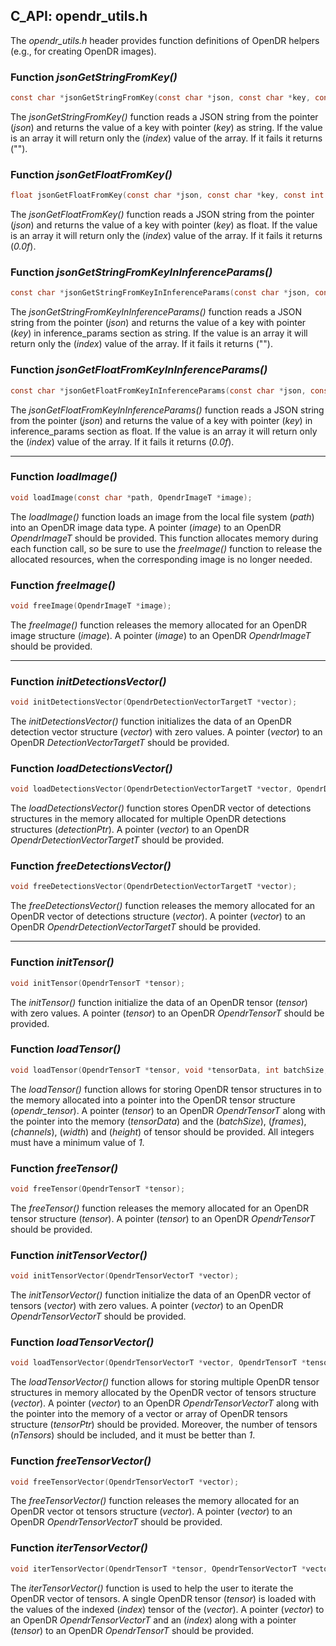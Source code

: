 ## C_API: opendr_utils.h


The *opendr_utils.h* header provides function definitions of OpenDR helpers (e.g., for creating OpenDR images).

### Function *jsonGetStringFromKey()*
```C
const char *jsonGetStringFromKey(const char *json, const char *key, const int index);
```
The *jsonGetStringFromKey()* function reads a JSON string from the pointer (*json*) and returns the value of a key with pointer (*key*) as string.
If the value is an array it will return only the (*index*) value of the array.
If it fails it returns ("").

### Function *jsonGetFloatFromKey()*
```C
float jsonGetFloatFromKey(const char *json, const char *key, const int index);
```
The *jsonGetFloatFromKey()* function reads a JSON string from the pointer (*json*) and returns the value of a key with pointer (*key*) as float.
If the value is an array it will return only the (*index*) value of the array.
If it fails it returns (*0.0f*).

### Function *jsonGetStringFromKeyInInferenceParams()*
```C
const char *jsonGetStringFromKeyInInferenceParams(const char *json, const char *key, const int index);
```
The *jsonGetStringFromKeyInInferenceParams()* function reads a JSON string from the pointer (*json*) and returns the value of a key with pointer (*key*) in inference_params section as string.
If the value is an array it will return only the (*index*) value of the array.
If it fails it returns ("").

### Function *jsonGetFloatFromKeyInInferenceParams()*
```C
const char *jsonGetFloatFromKeyInInferenceParams(const char *json, const char *key, const int index);
```
The *jsonGetFloatFromKeyInInferenceParams()* function reads a JSON string from the pointer (*json*) and returns the value of a key with pointer (*key*) in inference_params section as float.
If the value is an array it will return only the (*index*) value of the array.
If it fails it returns (*0.0f*).

---

### Function *loadImage()*
```C
void loadImage(const char *path, OpendrImageT *image);
```
The *loadImage()* function loads an image from the local file system (*path*) into an OpenDR image data type.
A pointer (*image*) to an OpenDR *OpendrImageT* should be provided.
This function allocates memory during each function call, so be sure to use the *freeImage()* function to release the allocated resources, when the corresponding image is no longer needed.

### Function *freeImage()*
```C
void freeImage(OpendrImageT *image);
```
The *freeImage()* function releases the memory allocated for an OpenDR image structure (*image*).
A pointer (*image*) to an OpenDR *OpendrImageT* should be provided.

---

### Function *initDetectionsVector()*
```C
void initDetectionsVector(OpendrDetectionVectorTargetT *vector);
```
The *initDetectionsVector()* function initializes the data of an OpenDR detection vector structure (*vector*) with zero values.
A pointer (*vector*) to an OpenDR *DetectionVectorTargetT* should be provided.

### Function *loadDetectionsVector()*
```C
void loadDetectionsVector(OpendrDetectionVectorTargetT *vector, OpendrDetectionTargetT *detectionPtr, int vectorSize);
```
The *loadDetectionsVector()* function stores OpenDR vector of detections structures in the memory allocated for multiple OpenDR detections structures (*detectionPtr*).
A pointer (*vector*) to an OpenDR *OpendrDetectionVectorTargetT* should be provided.

### Function *freeDetectionsVector()*
```C
void freeDetectionsVector(OpendrDetectionVectorTargetT *vector);
```
The *freeDetectionsVector()* function releases the memory allocated for an OpenDR vector of detections structure (*vector*).
A pointer (*vector*) to an OpenDR *OpendrDetectionVectorTargetT* should be provided.

---

### Function *initTensor()*
```C
void initTensor(OpendrTensorT *tensor);
```
The *initTensor()* function initialize the data of an OpenDR tensor (*tensor*) with zero values.
A pointer (*tensor*) to an OpenDR *OpendrTensorT* should be provided.

### Function *loadTensor()*
```C
void loadTensor(OpendrTensorT *tensor, void *tensorData, int batchSize, int frames, int channels, int width, int height);
```
The *loadTensor()* function allows for storing OpenDR tensor structures in to the memory allocated into a pointer into the OpenDR tensor structure (*opendr_tensor*).
A pointer (*tensor*) to an OpenDR *OpendrTensorT* along with the pointer into the memory (*tensorData*) and the (*batchSize*), (*frames*), (*channels*), (*width*) and (*height*) of tensor should be provided. 
All integers must have a minimum value of *1*.

### Function *freeTensor()*
```C
void freeTensor(OpendrTensorT *tensor);
```
The *freeTensor()* function releases the memory allocated for an OpenDR tensor structure (*tensor*).
A pointer (*tensor*) to an OpenDR *OpendrTensorT* should be provided.

### Function *initTensorVector()*
```C
void initTensorVector(OpendrTensorVectorT *vector);
```
The *initTensorVector()* function initialize the data of an OpenDR vector of tensors (*vector*) with zero values.
A pointer (*vector*) to an OpenDR *OpendrTensorVectorT* should be provided.

### Function *loadTensorVector()*
```C
void loadTensorVector(OpendrTensorVectorT *vector, OpendrTensorT *tensorPtr, int nTensors);
```
The *loadTensorVector()* function allows for storing multiple OpenDR tensor structures in memory allocated by the OpenDR vector of tensors structure (*vector*).
A pointer (*vector*) to an OpenDR *OpendrTensorVectorT* along with the pointer into the memory of a vector or array of OpenDR tensors structure (*tensorPtr*) should be provided.
Moreover, the number of tensors (*nTensors*) should be included, and it must be better than *1*.

### Function *freeTensorVector()*
```C
void freeTensorVector(OpendrTensorVectorT *vector);
```
The *freeTensorVector()* function releases the memory allocated for an OpenDR vector ot tensors structure (*vector*).
A pointer (*vector*) to an OpenDR *OpendrTensorVectorT* should be provided.

### Function *iterTensorVector()*
```C
void iterTensorVector(OpendrTensorT *tensor, OpendrTensorVectorT *vector, int index);
```
The *iterTensorVector()* function is used to help the user to iterate the OpenDR vector of tensors.
A single OpenDR tensor (*tensor*) is loaded with the values of the indexed (*index*) tensor of the (*vector*).
A pointer (*vector*) to an OpenDR *OpendrTensorVectorT* and an (*index*) along with a pointer (*tensor*) to an OpenDR *OpendrTensorT* should be provided.